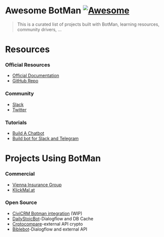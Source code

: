 # Awesome BotMan [![Awesome](https://cdn.rawgit.com/sindresorhus/awesome/d7305f38d29fed78fa85652e3a63e154dd8e8829/media/badge.svg)](https://github.com/sindresorhus/awesome)

> This is a curated list of projects built with BotMan, learning resources, community drivers, ...


# Resources

### Official Resources

- [Official Documentation](https://botman.io/2.0/)
- [GitHub Repo](https://github.com/botman/botman)

### Community
- [Slack](https://slack.botman.io)
- [Twitter](https://twitter.com/botman_io)

### Tutorials
- [Build A Chatbot](https://buildachatbot.io)
- [Build bot for Slack and Telegram](https://blog.pusher.com/building-bot-using-botman-slack-telegram/)

# Projects Using BotMan

### Commercial
- [Vienna Insurance Group](https://www.wienerstaedtische.at)
- [KlickMal.at](https://www.klickmal.at)

### Open Source
- [CiviCRM Botman integration](https://github.com/3sd/civicrm-chatbot) (WIP)
- [DailyStoicBot](https://github.com/Giorat/DailyStoicBot)-Dialogflow and DB Cache
- [Crptocompare](https://github.com/ammezie/cryptobot)-external API crypto
- [Biblebot](https://github.com/HackNL/biblebot)-Dialogflow and external API
